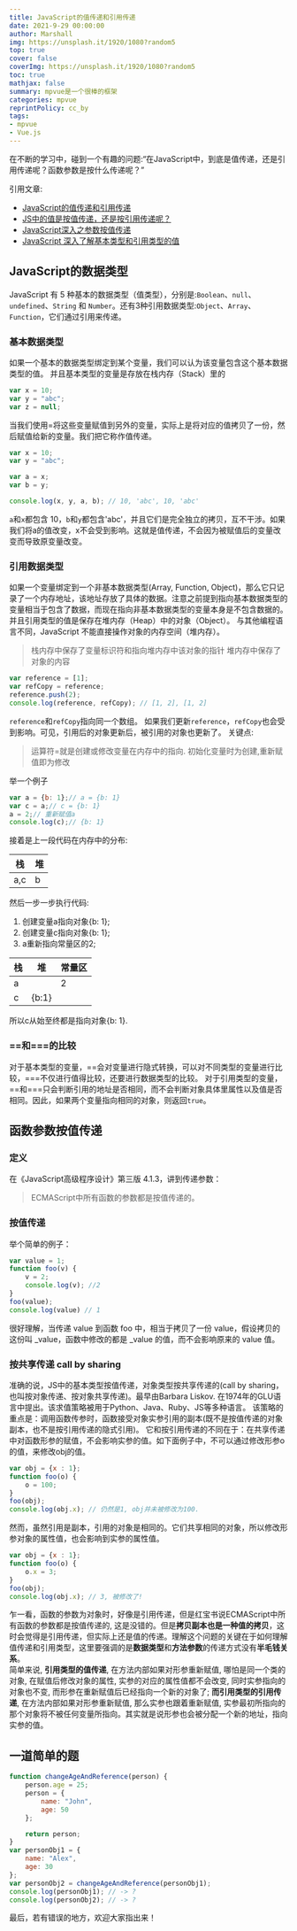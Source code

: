 ```yaml
---
title: JavaScript的值传递和引用传递
date: 2021-9-29 00:00:00
author: Marshall
img: https://unsplash.it/1920/1080?random5
top: true
cover: false
coverImg: https://unsplash.it/1920/1080?random5
toc: true
mathjax: false
summary: mpvue是一个很棒的框架
categories: mpvue
reprintPolicy: cc_by
tags:
- mpvue
- Vue.js
---
```


在不断的学习中，碰到一个有趣的问题:“在JavaScript中，到底是值传递，还是引用传递呢？函数参数是按什么传递呢？”

引用文章:

* [JavaScript的值传递和引用传递](https://blog.fundebug.com/2017/08/09/explain_value_reference_in_js/)
* [JS中的值是按值传递，还是按引用传递呢？](https://segmentfault.com/a/1190000005794070)
* [JavaScript深入之参数按值传递](https://github.com/mqyqingfeng/Blog/issues/10)
* [JavaScript 深入了解基本类型和引用类型的值](https://segmentfault.com/a/1190000006752076)

## JavaScript的数据类型
JavaScript 有 5 种基本的数据类型（值类型），分别是:`Boolean`、`null`、`undefined`、`String` 和 `Number`。还有3种引用数据类型:`Object`、`Array`、`Function`，它们通过引用来传递。
### 基本数据类型
如果一个基本的数据类型绑定到某个变量，我们可以认为该变量包含这个基本数据类型的值。
并且基本类型的变量是存放在栈内存（Stack）里的
```JavaScript
var x = 10;
var y = "abc";
var z = null;
```
当我们使用=将这些变量赋值到另外的变量，实际上是将对应的值拷贝了一份，然后赋值给新的变量。我们把它称作值传递。
```JavaScript
var x = 10;
var y = "abc";

var a = x;
var b = y;

console.log(x, y, a, b); // 10, 'abc', 10, 'abc'
```
`a`和`x`都包含 10，`b`和`y`都包含'abc'，并且它们是完全独立的拷贝，互不干涉。如果我们将a的值改变，x不会受到影响。这就是值传递，不会因为被赋值后的变量改变而导致原变量改变。
### 引用数据类型
如果一个变量绑定到一个非基本数据类型(Array, Function, Object)，那么它只记录了一个内存地址，该地址存放了具体的数据。注意之前提到指向基本数据类型的变量相当于包含了数据，而现在指向非基本数据类型的变量本身是不包含数据的。
并且引用类型的值是保存在堆内存（Heap）中的对象（Object）。
与其他编程语言不同，JavaScript 不能直接操作对象的内存空间（堆内存）。
> 栈内存中保存了变量标识符和指向堆内存中该对象的指针
> 堆内存中保存了对象的内容
```JavaScript
var reference = [1];
var refCopy = reference;
reference.push(2);
console.log(reference, refCopy); // [1, 2], [1, 2]
```
`reference`和`refCopy`指向同一个数组。 如果我们更新`reference`，`refCopy`也会受到影响。可见，引用后的对象更新后，被引用的对象也更新了。
关键点:
>运算符=就是创建或修改变量在内存中的指向.
>初始化变量时为创建,重新赋值即为修改

举一个例子
```JavaScript
var a = {b: 1};// a = {b: 1}
var c = a;// c = {b: 1}
a = 2;// 重新赋值a
console.log(c);// {b: 1}
```
接着是上一段代码在内存中的分布:  

| 栈   | 堆   |
| ---- | ---- |
|   a,c   | b |

然后一步一步执行代码:

1. 创建变量a指向对象{b: 1};
2. 创建变量c指向对象{b: 1};
3. a重新指向常量区的2;  

| 栈 | 堆 | 常量区 |
| ---- | ----| ----|
| a | | 2|
| c |{b:1} | |

所以c从始至终都是指向对象{b: 1}.


### ==和===的比较
对于基本类型的变量，==会对变量进行隐式转换，可以对不同类型的变量进行比较，===不仅进行值得比较，还要进行数据类型的比较。
对于引用类型的变量，==和===只会判断引用的地址是否相同，而不会判断对象具体里属性以及值是否相同。因此，如果两个变量指向相同的对象，则返回`true`。
## 函数参数按值传递
### 定义
在《JavaScript高级程序设计》第三版 4.1.3，讲到传递参数：
> ECMAScript中所有函数的参数都是按值传递的。
>
### 按值传递
举个简单的例子：
```JavaScript
var value = 1;
function foo(v) {
    v = 2;
    console.log(v); //2
}
foo(value);
console.log(value) // 1
```
很好理解，当传递 value 到函数 foo 中，相当于拷贝了一份 value，假设拷贝的这份叫 _value，函数中修改的都是 _value 的值，而不会影响原来的 value 值。
### 按共享传递 call by sharing
准确的说，JS中的基本类型按值传递，对象类型按共享传递的(call by sharing，也叫按对象传递、按对象共享传递)。最早由Barbara Liskov. 在1974年的GLU语言中提出。该求值策略被用于Python、Java、Ruby、JS等多种语言。
该策略的重点是：调用函数传参时，函数接受对象实参引用的副本(既不是按值传递的对象副本，也不是按引用传递的隐式引用)。 它和按引用传递的不同在于：在共享传递中对函数形参的赋值，不会影响实参的值。如下面例子中，不可以通过修改形参o的值，来修改obj的值。

```JavaScript
var obj = {x : 1};
function foo(o) {
    o = 100;
}
foo(obj);
console.log(obj.x); // 仍然是1, obj并未被修改为100.
```
然而，虽然引用是副本，引用的对象是相同的。它们共享相同的对象，所以修改形参对象的属性值，也会影响到实参的属性值。
```JavaScript
var obj = {x : 1};
function foo(o) {
    o.x = 3;
}
foo(obj);
console.log(obj.x); // 3, 被修改了!
```
乍一看，函数的参数为对象时，好像是引用传递，但是红宝书说ECMAScript中所有函数的参数都是按值传递的, 这是没错的。但是**拷贝副本也是一种值的拷贝**，这时会觉得是引用传递，但实际上还是值的传递。理解这个问题的关键在于如何理解值传递和引用类型，这里要强调的是**数据类型**和**方法参数**的传递方式没有**半毛钱关系**。  
简单来说, **引用类型的值传递**, 在方法内部如果对形参重新赋值, 哪怕是同一个类的对象, 在赋值后修改对象的属性, 实参的对应的属性值都不会改变, 同时实参指向的对象也不变, 而形参在重新赋值后已经指向一个新的对象了; **而引用类型的引用传递**, 在方法内部如果对形参重新赋值, 那么实参也跟着重新赋值, 实参最初所指向的那个对象将不被任何变量所指向。其实就是说形参也会被分配一个新的地址，指向实参的值。

## 一道简单的题
```JavaScript
function changeAgeAndReference(person) {
    person.age = 25;
    person = {
        name: "John",
        age: 50
    };

    return person;
}
var personObj1 = {
    name: "Alex",
    age: 30
};
var personObj2 = changeAgeAndReference(personObj1);
console.log(personObj1); // -> ?
console.log(personObj2); // -> ?
```

最后，若有错误的地方，欢迎大家指出来！
